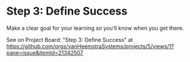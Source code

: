 # Step 3: Define Success

Make a clear goal for your learning so you'll know when you get there.

See on Project Board: "Step 3: Define Success" at https://github.com/orgs/vanHeemstraSystems/projects/5/views/1?pane=issue&itemId=21342507

